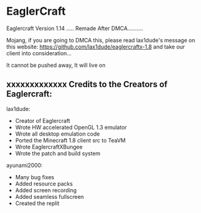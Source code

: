 # EaglerCraft
Eaglercraft Version 1.14 ..... Remade After DMCA..........

Mojang, if you are going to DMCA this, please read lax1dude's message on this website: https://github.com/lax1dude/eaglercraftx-1.8 and take our client into consideration...

It cannot be pushed away, It will live on

xxxxxxxxxxxxx
Credits to the Creators of Eaglercraft:
-
lax1dude:  
  - Creator of Eaglercraft
  - Wrote HW accelerated OpenGL 1.3 emulator
  - Wrote all desktop emulation code
  - Ported the Minecraft 1.8 client src to TeaVM
  - Wrote EaglercraftXBungee
  - Wrote the patch and build system
 
 ayunami2000:
  - Many bug fixes
  - Added resource packs
  - Added screen recording
  - Added seamless fullscreen
  - Created the replit

 
